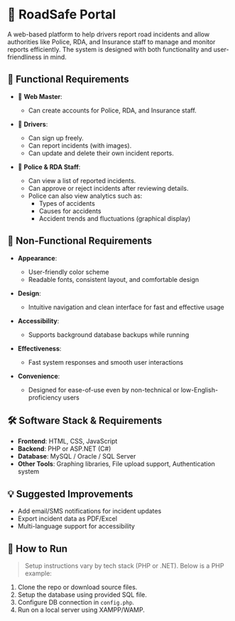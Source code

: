 # 🚦 RoadSafe Portal

A web-based platform to help drivers report road incidents and allow authorities like Police, RDA, and Insurance staff to manage and monitor reports efficiently. The system is designed with both functionality and user-friendliness in mind.

## 🧩 Functional Requirements

- 👤 **Web Master**:
  - Can create accounts for Police, RDA, and Insurance staff.
  
- 🚗 **Drivers**:
  - Can sign up freely.
  - Can report incidents (with images).
  - Can update and delete their own incident reports.

- 👮 **Police & RDA Staff**:
  - Can view a list of reported incidents.
  - Can approve or reject incidents after reviewing details.
  - Police can also view analytics such as:
    - Types of accidents
    - Causes for accidents
    - Accident trends and fluctuations (graphical display)

## 🎨 Non-Functional Requirements

- **Appearance**:
  - User-friendly color scheme
  - Readable fonts, consistent layout, and comfortable design

- **Design**:
  - Intuitive navigation and clean interface for fast and effective usage

- **Accessibility**:
  - Supports background database backups while running

- **Effectiveness**:
  - Fast system responses and smooth user interactions

- **Convenience**:
  - Designed for ease-of-use even by non-technical or low-English-proficiency users

## 🛠️ Software Stack & Requirements

- **Frontend**: HTML, CSS, JavaScript  
- **Backend**: PHP or ASP.NET (C#)  
- **Database**: MySQL / Oracle / SQL Server  
- **Other Tools**: Graphing libraries, File upload support, Authentication system

## 💡 Suggested Improvements

- Add email/SMS notifications for incident updates
- Export incident data as PDF/Excel
- Multi-language support for accessibility

## 🧪 How to Run

> Setup instructions vary by tech stack (PHP or .NET). Below is a PHP example:

1. Clone the repo or download source files.
2. Setup the database using provided SQL file.
3. Configure DB connection in `config.php`.
4. Run on a local server using XAMPP/WAMP.


